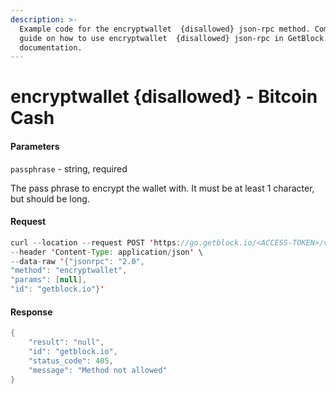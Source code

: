 ```yaml
---
description: >-
  Example code for the encryptwallet  {disallowed} json-rpc method. Сomplete
  guide on how to use encryptwallet  {disallowed} json-rpc in GetBlock.io Web3
  documentation.
---
```


# encryptwallet {disallowed} - Bitcoin Cash

#### Parameters

`passphrase` - string, required

The pass phrase to encrypt the wallet with. It must be at least 1 character, but should be long.

#### Request

```java
curl --location --request POST 'https://go.getblock.io/<ACCESS-TOKEN>/v1/mainnet/' \
--header 'Content-Type: application/json' \
--data-raw '{"jsonrpc": "2.0",
"method": "encryptwallet",
"params": [null],
"id": "getblock.io"}'
```

#### Response

```java
{
    "result": "null",
    "id": "getblock.io",
    "status_code": 405,
    "message": "Method not allowed"
}
```

